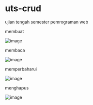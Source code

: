 # uts-crud

ujian tengah semester pemrograman web

membuat

![image](https://user-images.githubusercontent.com/100122441/158300601-bb8d8a28-a00b-4911-9704-ed966f43c69b.png)

 membaca
 
 ![image](https://user-images.githubusercontent.com/100122441/158300676-3975fb9d-5cb3-4201-881b-d40f49c86153.png)
 
 memperbaharui
 
 ![image](https://user-images.githubusercontent.com/100122441/158300777-6f7b29e8-fb99-4d90-af5a-b6d7f1bfca02.png)

menghapus

![image](https://user-images.githubusercontent.com/100122441/158300900-4af1353e-02a0-42d0-b923-12f0e1263ccb.png)

